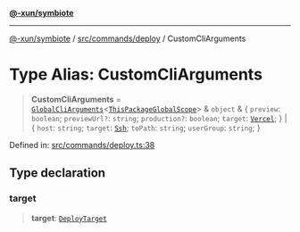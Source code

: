 [**@-xun/symbiote**](../../../../README.md)

***

[@-xun/symbiote](../../../../README.md) / [src/commands/deploy](../README.md) / CustomCliArguments

# Type Alias: CustomCliArguments

> **CustomCliArguments** = [`GlobalCliArguments`](../../../configure/type-aliases/GlobalCliArguments.md)\<[`ThisPackageGlobalScope`](../../../configure/enumerations/ThisPackageGlobalScope.md)\> & `object` & \{ `preview`: `boolean`; `previewUrl?`: `string`; `production?`: `boolean`; `target`: [`Vercel`](../enumerations/DeployTarget.md#vercel); \} \| \{ `host`: `string`; `target`: [`Ssh`](../enumerations/DeployTarget.md#ssh); `toPath`: `string`; `userGroup`: `string`; \}

Defined in: [src/commands/deploy.ts:38](https://github.com/Xunnamius/symbiote/blob/d3ba681e901541a46f90d6c5430608fbfc28926c/src/commands/deploy.ts#L38)

## Type declaration

### target

> **target**: [`DeployTarget`](../enumerations/DeployTarget.md)
